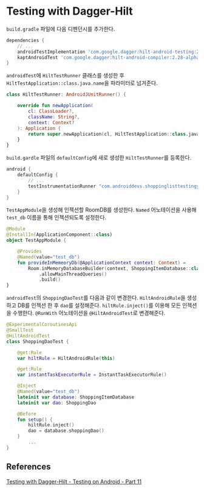 # Testing with Dagger-Hilt

`build.gradle` 파일에 다음 디펜던시를 추가한다.

```groovy
dependencies {
    // ... 
    androidTestImplementation 'com.google.dagger:hilt-android-testing:2.28-alpha'
    kaptAndroidTest 'com.google.dagger:hilt-android-compiler:2.28-alpha'
}
```

`androidTest`에 `HiltTestRunner` 클래스를 생성한 후 `HiltTestApplication::class.java.name`을 파라미터로 넘겨준다.

```kotlin
class HiltTestRunner: AndroidJUnitRunner() {

    override fun newApplication(
        cl: ClassLoader?,
        className: String?,
        context: Context?
    ): Application {
        return super.newApplication(cl, HiltTestApplication::class.java.name, context)
    }
}
```

`build.gardle` 파일의 `defaultConfig`에 새로 생성한 `HiltTestRunner`를 등록한다.

```groovy
android {
    defaultConfig {
        // ...
        testInstrumentationRunner "com.androiddevs.shoppinglisttestingyt.HiltTestRunner"
    }
}
```

`TestAppModule`을 생성해 인젝션할 RoomDB를 생성한다. `Named` 어노테이션을 사용해 `test_db` 이름을 통해 인젝션되도록 설정한다.

```kotlin
@Module
@InstallIn(ApplicationComponent::class)
object TestAppModule {

    @Provides
    @Named(value="test_db")
    fun provideInMemeoryDb(@ApplicationContext context: Context) =
        Room.inMemoryDatabaseBuilder(context, ShoppingItemDatabase::class.java)
            .allowMainThreadQueries()
            .build()
}
```

`androidTest`의 `ShoppingDaoTest`를 다음과 같이 변경한다. `HiltAndroidRule`을 생성하고 DB를 인젝션 한 후 `dao`를 설정해준다. `hiltRule.inject()`를 이용해 모든 인젝션을 수행한다. `@RunWith` 어노테이션을 `@HiltAndroidTest`로 변경해준다.

```kotlin
@ExperimentalCoroutinesApi
@SmallTest
@HiltAndroidTest
class ShoppingDaoTest {

    @get:Rule
    var hiltRule = HiltAndroidRule(this)

    @get:Rule
    var instantTaskExecutorRule = InstantTaskExecutorRule()

    @Inject
    @Named(value="test_db")
    lateinit var database: ShoppingItemDatabase
    lateinit var dao: ShoppingDao

    @Before
    fun setup() {
        hiltRule.inject()
        dao = database.shoppingDao()
    }
		...
}
```

## References

[Testing with Dagger-Hilt - Testing on Android - Part 11](https://www.youtube.com/watch?v=nOp_CEP_EjM&list=PLQkwcJG4YTCSYJ13G4kVIJ10X5zisB2Lq&index=11)